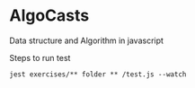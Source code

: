 # AlgoCasts

Data structure and Algorithm in javascript

Steps to run test

`jest exercises/** folder ** /test.js --watch`
